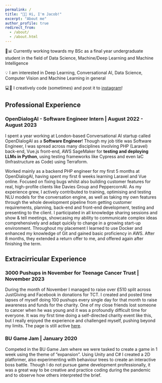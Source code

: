 ```yaml
---
permalink: /
title: "👋🏻 Hi, I'm Jacob!"
excerpt: "About me"
author_profile: true
redirect_from: 
  - /about/
  - /about.html
---
```


🤖📊 Currently working towards my BSc as a final year undergraduate student in the field of Data Science, Machine/Deep Learning and Machine Intelligence 

💡 I am interested in Deep Learning, Conversational AI, Data Science, Computer Vision and Machine Learning in general

💻🎨 I creatively code (sometimes) and post it to [instagram](https://www.instagram.com/1024aesthetic/)!

## Professional Experience 

### OpenDialogAI - Software Engineer Intern | August 2022 - August 2023

I spent a year working at London-based Conversational AI startup called OpenDialogAI as a **Software Engineer**! Though my job title was Software Engineer, I was spread across many disciplines involving PHP (Laravel) back-end, Vue.js front-end, AWS SageMaker for **testing and deploying LLMs in Python**, using testing frameworks like Cypress and even IaC (Infrastructure as Code) using Terraform.

Worked mainly as a backend PHP engineer for my first 5 months at OpenDialogAI, having spent my first 6 weeks learning Laravel and Vue online. Focused on fixing bugs whilst also building customer features for real, high-profile clients like Davies Group and PeppercornAI. As my experience grew, I actively contributed to training, optimising and testing NLU models for the conversation engine, as well as taking my own features through the whole development pipeline from getting customer requirements, planning, back-end and front-end development, testing and presenting to the client. I participated in all knowledge sharing sessions and show & tell meetings, showcasing my ability to communicate complex ideas comprehensively and adapt quickly to change in a growing start-up environment. Throughout my placement I learned to use Docker and enhanced my knowledge of Git and gained basic proficiency in AWS. After 8 months, they extended a return offer to me, and offered again after finishing the term.

## Extracirricular Experience

### 3000 Pushups in November for Teenage Cancer Trust | November 2023
During the month of November I managed to raise over £510 split across JustGiving and Facebook in donations for TCT. I created and posted time lapses of myself doing 100 pushups every single day for that month to raise awareness and funds for the charity. One of my close friends lost someone to cancer when he was young and it was a profoundly difficult time for everyone. It was my first time doing a self-directed charity event like this, but I really enjoyed the experience and challenged myself, pushing beyond my limits. The page is still active [here](https://www.justgiving.com/fundraising/jacob-r-stone).

### BU Game Jam | January 2020
Competed in the BU Game Jam where we were tasked to create a game in 1 week using the theme of ”expansion”. Using Unity and C# I created a 2D platformer,
also experimenting with behaviour trees to create an interactive boss battle. Though I do not pursue game development professionally, it was a great way to be creative and practice coding during the pandemic and to observe how others interpreted the brief.